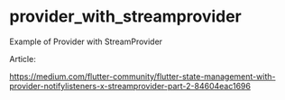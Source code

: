 # provider_with_streamprovider

Example of Provider with StreamProvider

Article:

https://medium.com/flutter-community/flutter-state-management-with-provider-notifylisteners-x-streamprovider-part-2-84604eac1696

